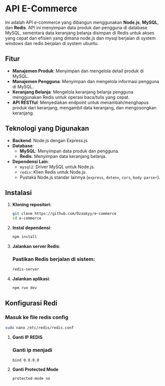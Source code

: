 # API E-Commerce

Ini adalah API e-commerce yang dibangun menggunakan **Node.js**, **MySQL**, dan **Redis**. API ini menyimpan data produk dan pengguna di database MySQL, sementara data keranjang belanja disimpan di Redis untuk akses yang cepat dan efisien yang dimana node.js dan mysql berjalan di system windows dan redis berjalan di system ubuntu.

## Fitur
- **Manajemen Produk**: Menyimpan dan mengelola detail produk di MySQL.
- **Manajemen Pengguna**: Menyimpan dan mengelola informasi pengguna di MySQL.
- **Keranjang Belanja**: Mengelola keranjang belanja pengguna menggunakan Redis untuk operasi baca/tulis yang cepat.
- **API RESTful**: Menyediakan endpoint untuk menambah/menghapus produk dari keranjang, mengambil data keranjang, dan mengosongkan keranjang.

## Teknologi yang Digunakan
- **Backend**: Node.js dengan Express.js
- **Database**:
  - **MySQL**: Menyimpan data produk dan pengguna.
  - **Redis**: Menyimpan data keranjang belanja.
- **Dependensi Lain**:
  - `mysql2`: Driver MySQL untuk Node.js.
  - `redis`: Klien Redis untuk Node.js.
  - Pustaka Node.js standar lainnya (`express`, `dotenv`, `cors`, `body-parser`).

## Instalasi
1. **Kloning repositori**:
   ```bash
   git clone https://github.com/Dzaakyy/e-commerce
   cd e-commerce
   ```

2. **Instal dependensi**:
   ```bash
   npm install
   ```
3. **Jalankan server Redis**:
   ### Pastikan Redis berjalan di sistem:
   ```bash
   redis-server
   ```

4. **Jalankan aplikasi**:
   ```bash
   npm run dev
   ```

## Konfigurasi Redi
  ### Masuk ke file redis config
   ```bash
   sudo nano /etc/redis/redis.conf
   ```

1. **Ganti IP REDIS**
   ### Ganti ip menjadi
   ```
   bind 0.0.0.0
   ```

2. **Ganti Protected Mode**
   ```bash
   protected-mode no
   ```
